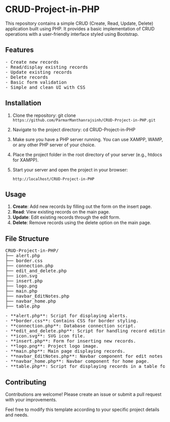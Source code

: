 <h1>CRUD-Project-in-PHP</h1> 

This repository contains a simple CRUD (Create, Read, Update, Delete) application built using PHP. It provides a basic implementation of CRUD operations with a user-friendly interface styled using Bootstrap.

## Features
<pre>
- Create new records
- Read/display existing records
- Update existing records
- Delete records
- Basic form validation
- Simple and clean UI with CSS
</pre>

## Installation

1. Clone the repository:
   git clone ```https://github.com/ParmarManthanrajsinh/CRUD-Project-in-PHP.git```

2. Navigate to the project directory:
   cd CRUD-Project-in-PHP

3. Make sure you have a PHP server running. You can use XAMPP, WAMP, or any other PHP server of your choice.

4. Place the project folder in the root directory of your server (e.g., htdocs for XAMPP).

5. Start your server and open the project in your browser:
   ```
   http://localhost/CRUD-Project-in-PHP
   ```

## Usage

1. **Create**: Add new records by filling out the form on the insert page.
2. **Read**: View existing records on the main page.
3. **Update**: Edit existing records through the edit form.
4. **Delete**: Remove records using the delete option on the main page.

## File Structure

<pre>
CRUD-Project-in-PHP/
├── alert.php
├── border.css
├── connection.php
├── edit_and_delete.php
├── icon.svg
├── insert.php
├── logo.png
├── main.php
├── navbar_EditNotes.php
├── navbar_home.php
├── table.php
</pre>
<pre>
- **alert.php**: Script for displaying alerts.
- **border.css**: Contains CSS for border styling.
- **connection.php**: Database connection script.
- **edit_and_delete.php**: Script for handling record editing and deletion.
- **icon.svg**: SVG icon file.
- **insert.php**: Form for inserting new records.
- **logo.png**: Project logo image.
- **main.php**: Main page displaying records.
- **navbar_EditNotes.php**: Navbar component for edit notes page.
- **navbar_home.php**: Navbar component for home page.
- **table.php**: Script for displaying records in a table format.
</pre>
## Contributing

Contributions are welcome! Please create an issue or submit a pull request with your improvements.

Feel free to modify this template according to your specific project details and needs.
